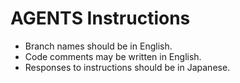 # AGENTS Instructions

- Branch names should be in English.
- Code comments may be written in English.
- Responses to instructions should be in Japanese.
